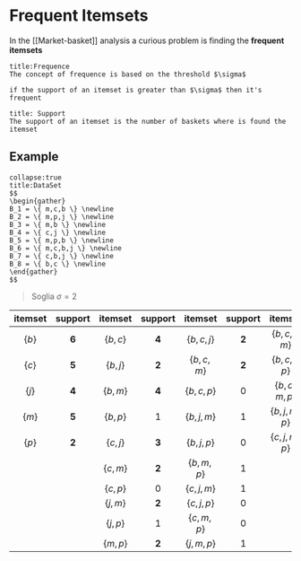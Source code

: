 # Frequent Itemsets
In the [[Market-basket]] analysis a curious problem is finding the **frequent itemsets**

```ad-def
title:Frequence 
The concept of frequence is based on the threshold $\sigma$

if the support of an itemset is greater than $\sigma$ then it's frequent
```

```ad-def
title: Support
The support of an itemset is the number of baskets where is found the itemset
```
## Example
```ad-def
collapse:true
title:DataSet
$$
\begin{gather}
B_1 = \{ m,c,b \} \newline
B_2 = \{ m,p,j \} \newline
B_3 = \{ m,b \} \newline
B_4 = \{ c,j \} \newline
B_5 = \{ m,p,b \} \newline
B_6 = \{ m,c,b,j \} \newline
B_7 = \{ c,b,j \} \newline
B_8 = \{ b,c \} \newline
\end{gather}
$$
```

> Soglia  $\sigma=2$

| itemset | support |  itemset  | support |   itemset   | support |    itemset    | support |     itemset     | support |
| :-----: | :-----: | :-------: | :-----: | :---------: | :-----: | :-----------: | :-----: | :-------------: | :-----: |
| $\{b\}$ |  **6**  | $\{b,c\}$ |  **4**  | $\{b,c,j\}$ |  **2**  | $\{b,c,j,m\}$ |    1    | $\{b,c,j,m,p\}$ |    0    |
| $\{c\}$ |  **5**  | $\{b,j\}$ |  **2**  | $\{b,c,m\}$ |  **2**  | $\{b,c,j,p\}$ |    0    |                 |         |
| $\{j\}$ |  **4**  | $\{b,m\}$ |  **4**  | $\{b,c,p\}$ |    0    | $\{b,c,m,p\}$ |    0    |                 |         |
| $\{m\}$ |  **5**  | $\{b,p\}$ |    1    | $\{b,j,m\}$ |    1    | $\{b,j,m,p\}$ |    0    |                 |         |
| $\{p\}$ |  **2**  | $\{c,j\}$ |  **3**  | $\{b,j,p\}$ |    0    | $\{c,j,m,p\}$ |    0    |                 |         |
|         |         | $\{c,m\}$ |  **2**  | $\{b,m,p\}$ |    1    |               |         |                 |         |
|         |         | $\{c,p\}$ |    0    | $\{c,j,m\}$ |    1    |               |         |                 |         |
|         |         | $\{j,m\}$ |  **2**  | $\{c,j,p\}$ |    0    |               |         |                 |         |
|         |         | $\{j,p\}$ |    1    | $\{c,m,p\}$ |    0    |               |         |                 |         |
|         |         | $\{m,p\}$ |  **2**  | $\{j,m,p\}$ |    1    |               |         |                 |         |
